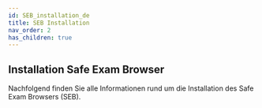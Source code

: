 ```yaml
---
id: SEB_installation_de
title: SEB Installation
nav_order: 2
has_children: true
---
```


## Installation Safe Exam Browser

Nachfolgend finden Sie alle Informationen rund um die Installation des Safe Exam Browsers (SEB).